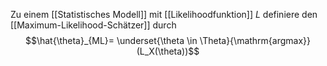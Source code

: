 Zu einem [[Statistisches Modell]] mit [[Likelihoodfunktion]] $L$ definiere den [[Maximum-Likelihood-Schätzer]] durch
$$\hat{\theta}_{ML}= \underset{\theta \in \Theta}{\mathrm{argmax}}(L_X(\theta))$$